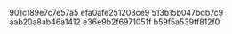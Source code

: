 901c189e7c7e57a5
efa0afe251203ce9
513b15b047bdb7c9
aab20a8ab46a1412
e36e9b2f6971051f
b59f5a539ff812f0
